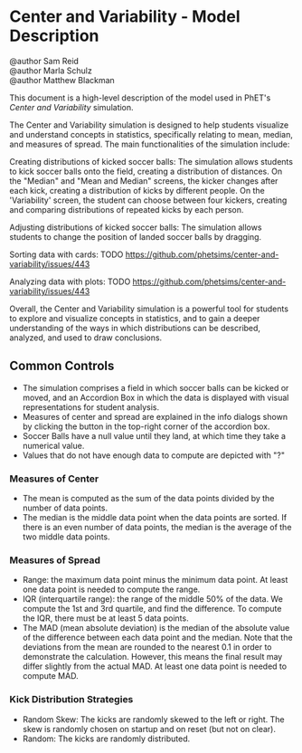 # Center and Variability - Model Description

@author Sam Reid
<br>@author Marla Schulz
<br>@author Matthew Blackman

This document is a high-level description of the model used in PhET's _Center and Variability_ simulation.

The Center and Variability simulation is designed to help students visualize and understand concepts in statistics, specifically
relating to mean, median, and measures of spread. The main functionalities of the simulation include:

Creating distributions of kicked soccer balls: The simulation allows students to kick soccer balls onto the field, creating a
distribution of distances. On the "Median" and "Mean and Median" screens, the kicker changes after each kick, creating a distribution
of kicks by different people. On the 'Variability' screen, the student can choose between four kickers, creating and comparing distributions
of repeated kicks by each person.

Adjusting distributions of kicked soccer balls: The simulation allows students to change the position of landed soccer balls by dragging.

Sorting data with cards: TODO https://github.com/phetsims/center-and-variability/issues/443

Analyzing data with plots: TODO https://github.com/phetsims/center-and-variability/issues/443

Overall, the Center and Variability simulation is a powerful tool for students to explore and visualize concepts in statistics,
and to gain a deeper understanding of the ways in which distributions can be described, analyzed, and used to draw conclusions.

## Common Controls
* The simulation comprises a field in which soccer balls can be kicked or moved, and an Accordion Box in which the data is displayed with visual representations for student analysis.
* Measures of center and spread are explained in the info dialogs shown by clicking the button in the top-right corner of the accordion box.
* Soccer Balls have a null value until they land, at which time they take a numerical value.
* Values that do not have enough data to compute are depicted with "?"

### Measures of Center
* The mean is computed as the sum of the data points divided by the number of data points.
* The median is the middle data point when the data points are sorted. If there is an even number of data points, the median is the average of the two middle data points.

### Measures of Spread
* Range: the maximum data point minus the minimum data point. At least one data point is needed to compute the range.
* IQR (interquartile range): the range of the middle 50% of the data. We compute the 1st and 3rd quartile, and find the difference.
To compute the IQR, there must be at least 5 data points.
* The MAD (mean absolute deviation) is the median of the absolute value of the difference between each data point and the median.
Note that the deviations from the mean are rounded to the nearest 0.1 in order to demonstrate the calculation. However,
this means the final result may differ slightly from the actual MAD. At least one data point is needed to compute MAD.

### Kick Distribution Strategies
* Random Skew: The kicks are randomly skewed to the left or right. The skew is randomly chosen on startup and on reset (but not on clear).
* Random: The kicks are randomly distributed.